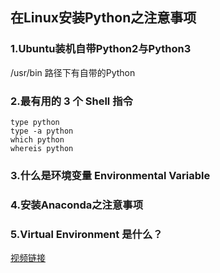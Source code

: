 ## 在Linux安装Python之注意事项

### 1.Ubuntu装机自带Python2与Python3
/usr/bin 路径下有自带的Python

### 2.最有用的 3 个 Shell 指令
```shell
type python
type -a python
which python
whereis python
```
### 3.什么是环境变量 Environmental Variable

### 4.安装Anaconda之注意事项

### 5.Virtual Environment 是什么？

[视频链接]()
